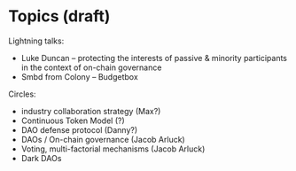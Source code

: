 # Topics \(draft\)

Lightning talks:

* Luke Duncan – protecting the interests of passive & minority participants in the context of on-chain governance
* Smbd from Colony – Budgetbox

Circles:

* industry collaboration strategy \(Max?\)
* Continuous Token Model \(?\)
* DAO defense protocol \(Danny?\)
* DAOs / On-chain governance \(Jacob Arluck\)
* Voting, multi-factorial mechanisms \(Jacob Arluck\)
* Dark DAOs



